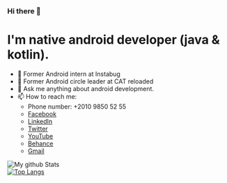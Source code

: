 ### Hi there 👋

# I'm native android developer (java & kotlin).

- :star2: Former Android intern at Instabug
- :star2: Former Android circle leader at CAT reloaded
- 💬 Ask me anything about android development.
- 📫 How to reach me:   
  - Phone number: +2010 9850 52 55   
  - [Facebook](https://www.facebook.com/A.4e7ata)  
  - [LinkedIn](https://www.linkedin.com/in/ahmed-she7ata)  
  - [Twitter](https://twitter.com/ahmed_4e7ataa?t=OJZJNubfqCvLNElVIwkqzw&s=09)    
  - [YouTube](https://youtube.com/user/every4thingHD)     
  - [Behance](https://www.behance.net/ahmedshehata7)  
  - [Gmail](ahamdyshehata7@gmail.com)  


![My github Stats](https://github-readme-stats.vercel.app/api?username=ahmed-shehataa&count_private=true&show_icons=true&theme=onedark)   
[![Top Langs](https://github-readme-stats.vercel.app/api/top-langs/?username=ahmed-shehataa&count_private=true&layout=compact&theme=onedark)](https://github.com/anuraghazra/github-readme-stats)
